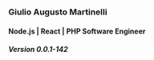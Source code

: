 
### Giulio Augusto Martinelli
#### Node.js | React | PHP Software Engineer
##### Version 0.0.1-142
